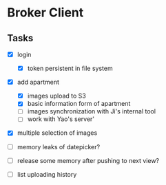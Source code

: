 Broker Client
=============

Tasks
-----

- [x] login
	- [x] token persistent in file system
- [x] add apartment
    - [x] images upload to S3
	- [x] basic information form of apartment
	- [ ] images synchronization with Ji's internal tool
    - [ ] work with Yao's server'
- [x] multiple selection of images
- [ ] memory leaks of datepicker?
- [ ] release some memory after pushing to next view?
- [ ] list uploading history

